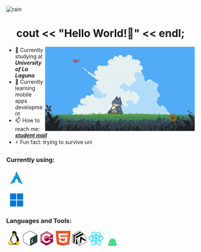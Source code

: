 
![rain](https://github.com/user-attachments/assets/30a9f16a-46b2-4712-bcec-02c345395c24)


<h1 align="center"> cout << "Hello World!👋" << endl;
</h1>
<img align="right" alt="Coding" width="400" src="assets/snor.gif">

<!--
**gabmartinbr/gabmartinbr** is a ✨ _special_ ✨ repository because its `README.md` (this file) appears on your GitHub profile.

Here are some ideas to get you started:
-->
- 🔭 Currently studying at ***University of La Laguna*** 
- 🌱 Currently learning mobile apps development
- 📫 How to reach me: [***student mail***](mailto:alu0101539157@ull.edu.es)
- ⚡ Fun fact: trying to survive uni

### Currently using:
<p>
  <img style="vertical-align:middle; margin:5px 10px" height="35" width="35" src="assets/arch_blue.svg"> 
</p>
<p>
  <img style="vertical-align:middle; margin:5px 10px" height="35" width="35" src="assets/windows_blue.png"> 
</p>

<h3 align="left">Languages and Tools:</h3>
<p align="left">
  <img src="assets/linux.svg" alt="linux" width="40" height="40"/>
  <img src="assets/bash.svg" alt="bash" width="40" height="40"/>
  <img src="assets/c++.svg" alt="cplusplus" width="40" height="40"/>
  <img src="assets/html.svg" alt="html" width="40" height="40"/>
  <img src="assets/expo.svg" alt="expo" width="40" height="40"/>
  <img src="assets/react.svg" alt="react" width="40" height="40"/>
  <img src="assets/android.svg" alt="android" width="40" height="40"/>

  
</p>
